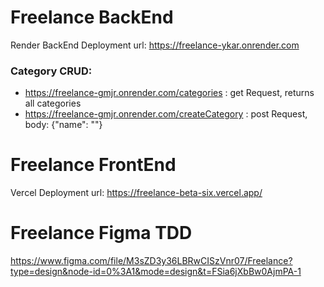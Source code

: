 # Freelance BackEnd
Render BackEnd Deployment url: https://freelance-ykar.onrender.com

### Category CRUD:
- https://freelance-gmjr.onrender.com/categories : get Request, returns all categories
- https://freelance-gmjr.onrender.com/createCategory : post Request, body: {"name": ""}

# Freelance FrontEnd
Vercel Deployment url: https://freelance-beta-six.vercel.app/

# Freelance Figma TDD
https://www.figma.com/file/M3sZD3y36LBRwCISzVnr07/Freelance?type=design&node-id=0%3A1&mode=design&t=FSia6jXbBw0AjmPA-1
